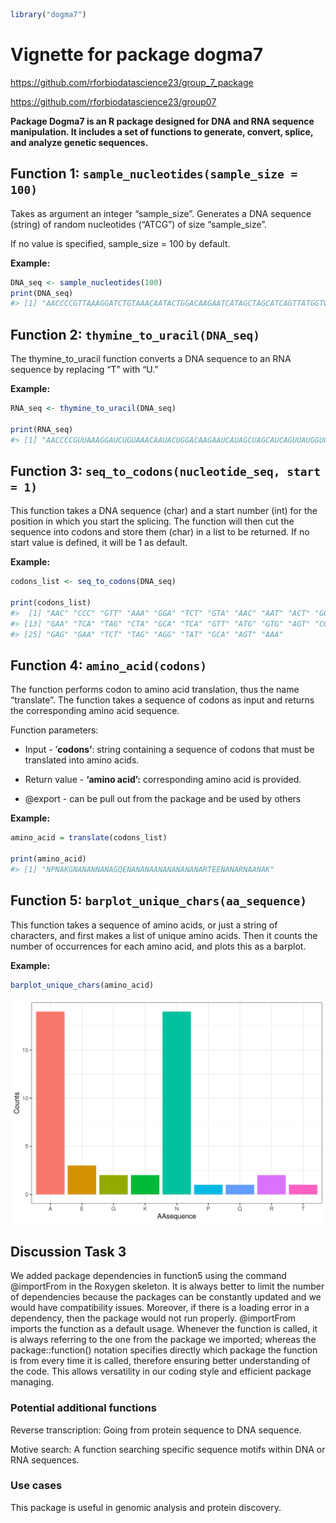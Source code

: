 
<!-- README.md is generated from README.Rmd. Please edit that file -->

``` r
library("dogma7")
```

# Vignette for package dogma7

<https://github.com/rforbiodatascience23/group_7_package>

<https://github.com/rforbiodatascience23/group07>

**Package Dogma7 is an R package designed for DNA and RNA sequence
manipulation. It includes a set of functions to generate, convert,
splice, and analyze genetic sequences.**

## **Function 1:** **`sample_nucleotides(sample_size = 100)`**

Takes as argument an integer “sample_size”. Generates a DNA sequence
(string) of random nucleotides (“ATCG”) of size “sample_size”.

If no value is specified, sample_size = 100 by default.

**Example:** 

``` r
DNA_seq <- sample_nucleotides(100)
print(DNA_seq)
#> [1] "AACCCCGTTAAAGGATCTGTAAACAATACTGGACAAGAATCATAGCTAGCATCAGTTATGGTGAGTCGAACAGAGGAATCTTAGAGGTATGCAAGTAAAT"
```

## **Function 2: `thymine_to_uracil(DNA_seq)`**

The thymine_to_uracil function converts a DNA sequence to an RNA
sequence by replacing “T” with “U.”

**Example:**

``` r
RNA_seq <- thymine_to_uracil(DNA_seq)

print(RNA_seq)
#> [1] "AACCCCGUUAAAGGAUCUGUAAACAAUACUGGACAAGAAUCAUAGCUAGCAUCAGUUAUGGUGAGUCGAACAGAGGAAUCUUAGAGGUAUGCAAGUAAAU"
```

## **F**unction 3: **`seq_to_codons(nucleotide_seq, start = 1)`**

This function takes a DNA sequence (char) and a start number (int) for
the position in which you start the splicing. The function will then cut
the sequence into codons and store them (char) in a list to be returned.
If no start value is defined, it will be 1 as default.

**Example:** 

``` r
codons_list <- seq_to_codons(DNA_seq)

print(codons_list)
#>  [1] "AAC" "CCC" "GTT" "AAA" "GGA" "TCT" "GTA" "AAC" "AAT" "ACT" "GGA" "CAA"
#> [13] "GAA" "TCA" "TAG" "CTA" "GCA" "TCA" "GTT" "ATG" "GTG" "AGT" "CGA" "ACA"
#> [25] "GAG" "GAA" "TCT" "TAG" "AGG" "TAT" "GCA" "AGT" "AAA"
```

## **Function 4: `amino_acid(codons)`**

The function performs codon to amino acid translation, thus the name
“translate”. The function takes a sequence of codons as input and
returns the corresponding amino acid sequence.

Function parameters:

- Input - ’**codons’**: string containing a sequence of codons that must
  be translated into amino acids.

- Return value - **‘amino acid’:** corresponding amino acid is provided.

- @export - can be pull out from the package and be used by others

**Example:** 

``` r
amino_acid = translate(codons_list)

print(amino_acid)
#> [1] "NPNAKGNANANNANAGQENANANAANANANANANARTEENANARNAANAK"
```

## **Function 5:** `barplot_unique_chars(aa_sequence)`

This function takes a sequence of amino acids, or just a string of
characters, and first makes a list of unique amino acids. Then it counts
the number of occurrences for each amino acid, and plots this as a
barplot.

**Example:**

``` r
barplot_unique_chars(amino_acid)
```

![](README_files/figure-gfm/unnamed-chunk-6-1.svg)<!-- -->

## **Discussion Task 3**

We added package dependencies in function5 using the command @importFrom
in the Roxygen skeleton. It is always better to limit the number of
dependencies because the packages can be constantly updated and we would
have compatibility issues. Moreover, if there is a loading error in a
dependency, then the package would not run properly. @importFrom imports
the function as a default usage. Whenever the function is called, it is
always referring to the one from the package we imported; whereas the
package::function() notation specifies directly which package the
function is from every time it is called, therefore ensuring better
understanding of the code. This allows versatility in our coding style
and efficient package managing.

### Potential additional functions

Reverse transcription: Going from protein sequence to DNA sequence.

Motive search: A function searching specific sequence motifs within DNA
or RNA sequences.

### Use cases

This package is useful in genomic analysis and protein discovery.
